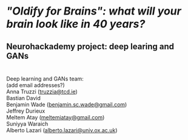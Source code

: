 # ***"Oldify for Brains": what will your brain look like in 40 years?***
## Neurohackademy project: deep learing and GANs

# 



Deep learning and GANs team: <br>
(add email addresses?) <br>
Anna Truzzi (truzzia@tcd.ie) <br>
Bastian David <br>
Benjamin Wade (benjamin.sc.wade@gmail.com) <br>
Jeffrey Durieux <br>
Meltem Atay (meltemiatay@gmail.com) <br>
Suniyya Waraich <br>
Alberto Lazari (alberto.lazari@univ.ox.ac.uk) 
